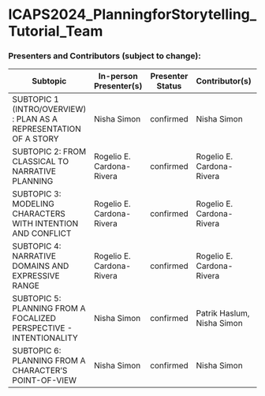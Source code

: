 # ICAPS2024_PlanningforStorytelling_Tutorial_Team


### Presenters and Contributors (subject to change):

| Subtopic      |  In-person Presenter(s) |  Presenter Status | Contributor(s) | Interactive Component |Slides |
| ----------- | ----------- | ----------- | ----------- |----------- |----------- |
| SUBTOPIC 1 (INTRO/OVERVIEW) : PLAN AS A REPRESENTATION OF A STORY       | Nisha Simon       | confirmed      | Nisha Simon        |--  | [Subtopic 1](slides/ICAPS_Tutorial_Subtopic_1_Overview_v2_June2.pptx)   |   |
| SUBTOPIC 2: FROM CLASSICAL TO NARRATIVE PLANNING     | Rogelio E. Cardona-Rivera        | confirmed      | Rogelio E. Cardona-Rivera       | --       | |
| SUBTOPIC 3: MODELING CHARACTERS WITH INTENTION AND CONFLICT      | Rogelio E. Cardona-Rivera        | confirmed      | Rogelio E. Cardona-Rivera       |Demo session       | |
| SUBTOPIC 4: NARRATIVE DOMAINS AND EXPRESSIVE RANGE |Rogelio E. Cardona-Rivera        | confirmed      | Rogelio E. Cardona-Rivera       |Demo session      | |
| SUBTOPIC 5: PLANNING FROM A FOCALIZED PERSPECTIVE - INTENTIONALITY |Nisha Simon        | confirmed      | Patrik Haslum, Nisha Simon       | --      |[Subtopic 5](slides/ptom/ptom/pdf) |
| SUBTOPIC 6: PLANNING FROM A CHARACTER’S POINT-OF-VIEW |Nisha Simon        | confirmed      | Nisha Simon       |Demo session      |[Subtopic 6](slides/ICAPS_Tutorial_Subtopic_6_CYOA.pptx) |

